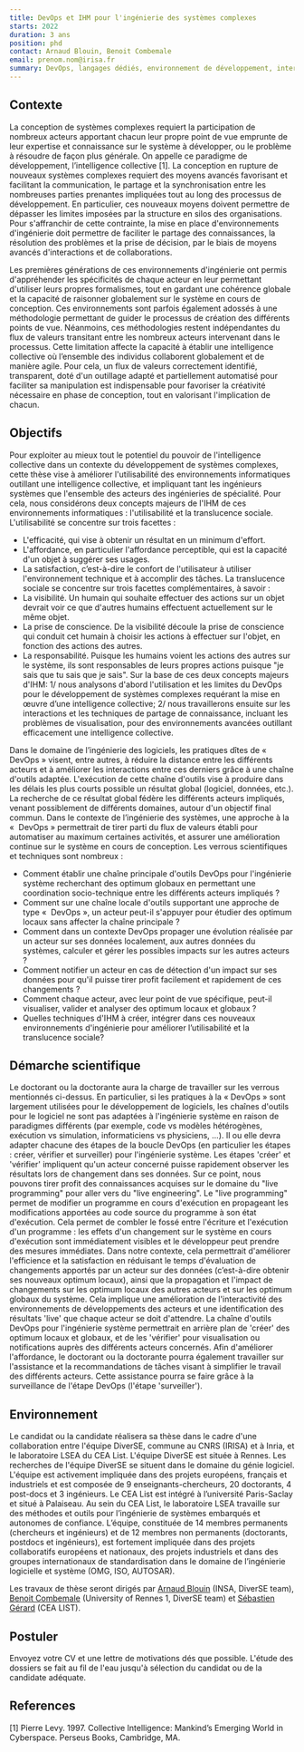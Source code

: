 ```yaml
---
title: DevOps et IHM pour l'ingénierie des systèmes complexes
starts: 2022
duration: 3 ans
position: phd
contact: Arnaud Blouin, Benoit Combemale
email: prenom.nom@irisa.fr
summary: DevOps, langages dédiés, environnement de développement, interaction humain-machine, ingénierie dirigée par les modèles, live programming, utilisabilité
---
```



## Contexte


La conception de systèmes complexes requiert la participation de nombreux acteurs apportant chacun leur propre point de vue emprunte de leur expertise et connaissance sur le système à développer, ou le problème à résoudre de façon plus générale. On appelle ce paradigme de développement, l’intelligence collective [1]. La conception en rupture de nouveaux systèmes complexes requiert des moyens avancés favorisant et facilitant la communication, le partage et la synchronisation entre les nombreuses parties prenantes impliquées tout au long des processus de développement. En particulier, ces nouveaux moyens doivent permettre de dépasser les limites imposées par la structure en silos des organisations. Pour s'affranchir de cette contrainte, la mise en place d'environnements d'ingénierie doit permettre de faciliter le partage des connaissances, la résolution des problèmes et la prise de décision, par le biais de moyens avancés d'interactions et de collaborations.

Les premières générations de ces environnements d'ingénierie ont permis d'appréhender les spécificités de chaque acteur en leur permettant d'utiliser leurs propres formalismes, tout en gardant une cohérence globale et la capacité de raisonner globalement sur le système en cours de conception. Ces environnements sont parfois également adossés à une méthodologie permettant de guider le processus de création des différents points de vue. Néanmoins, ces méthodologies restent indépendantes du flux de valeurs transitant entre les nombreux acteurs intervenant dans le processus. Cette limitation affecte la capacité à établir une intelligence collective où l’ensemble des individus collaborent globalement et de manière agile. Pour cela, un flux de valeurs correctement identifié, transparent, doté d'un outillage adapté et partiellement automatisé pour faciliter sa manipulation est indispensable pour favoriser la créativité nécessaire en phase de conception, tout en valorisant l'implication de chacun.




## Objectifs

Pour exploiter au mieux tout le potentiel du pouvoir de l'intelligence collective dans un contexte du développement de systèmes complexes, cette thèse vise à améliorer l'utilisabilité des environnements informatiques outillant une intelligence collective, et impliquant tant les ingénieurs systèmes que l'ensemble des acteurs des ingénieries de spécialité. Pour cela, nous considérons deux concepts majeurs de l'IHM de ces environnements informatiques : l'utilisabilité et la translucence sociale.
L'utilisabilité se concentre sur trois facettes :
- L'efficacité, qui vise à obtenir un résultat en un minimum d'effort.
- L'affordance, en particulier l'affordance perceptible, qui est la capacité d'un objet à suggérer ses usages.
- La satisfaction, c’est-à-dire le confort de l'utilisateur à utiliser l'environnement technique et à accomplir des tâches.
La translucence sociale se concentre sur trois facettes complémentaires, à savoir :
- La visibilité. Un humain qui souhaite effectuer des actions sur un objet devrait voir ce que d'autres humains effectuent actuellement sur le même objet.
- La prise de conscience. De la visibilité découle la prise de conscience qui conduit cet humain à choisir les actions à effectuer sur l'objet, en fonction des actions des autres.
- La responsabilité. Puisque les humains voient les actions des autres sur le système, ils sont responsables de leurs propres actions puisque "je sais que tu sais que je sais".
Sur la base de ces deux concepts majeurs d'IHM: 1/ nous analysons d'abord l'utilisation et les limites du DevOps pour le développement de systèmes complexes requérant   la mise en œuvre d’une intelligence collective; 2/ nous travaillerons ensuite sur les interactions et les techniques de partage de connaissance, incluant les problèmes de visualisation, pour des environnements avancées outillant efficacement une intelligence collective.

Dans le domaine de l’ingénierie des logiciels, les pratiques dîtes de «  DevOps » visent, entre autres, à réduire la distance entre les différents acteurs et à améliorer les interactions entre ces derniers grâce à une chaîne d'outils adaptée. L'exécution de cette chaîne d'outils vise à produire dans les délais les plus courts possible un résultat global (logiciel, données, etc.). La recherche de ce résultat global fédère les différents acteurs impliqués, venant possiblement de différents domaines, autour d'un objectif final commun.
Dans le contexte de l’ingénierie des systèmes, une approche à la «  DevOps » permettrait de tirer parti du flux de valeurs établi pour automatiser au maximum certaines activités, et assurer une amélioration continue sur le système en cours de conception. Les verrous scientifiques et techniques sont nombreux :
- Comment établir une chaîne principale d'outils DevOps pour l'ingénierie système recherchant des optimum globaux en permettant une coordination socio-technique entre les différents acteurs impliqués ?
- Comment sur une chaîne locale d'outils supportant une approche de type «  DevOps », un acteur peut-il s'appuyer pour étudier des optimum locaux sans affecter la chaîne principale ?
- Comment dans un contexte DevOps propager une évolution réalisée par un acteur sur ses données localement, aux autres données du systèmes, calculer et gérer les possibles impacts sur les autres acteurs ?
- Comment notifier un acteur en cas de détection d'un impact sur ses données pour qu'il puisse tirer profit facilement et rapidement de ces changements ?
- Comment chaque acteur, avec leur point de vue spécifique, peut-il visualiser, valider et analyser des optimum locaux et globaux ?
- Quelles techniques d'IHM à créer, intégrer dans ces nouveaux environnements d'ingénierie pour améliorer l’utilisabilité et la translucence sociale?


## Démarche scientifique

Le doctorant ou la doctorante aura la charge de travailler sur les verrous mentionnés ci-dessus. En particulier, si les pratiques à la « DevOps » sont largement utilisées pour le développement de logiciels, les chaînes d'outils pour le logiciel ne sont pas adaptées à l'ingénierie système en raison de paradigmes différents (par exemple, code vs modèles hétérogènes, exécution vs simulation, informaticiens vs physiciens, ...). Il ou elle devra adapter chacune des étapes de la boucle DevOps (en particulier les étapes : créer, vérifier et surveiller) pour l'ingénierie système.
Les étapes 'créer' et 'vérifier' impliquent qu'un acteur concerné puisse rapidement observer les résultats lors de changement dans ses données. Sur ce point, nous pouvons tirer profit des connaissances acquises sur le domaine du "live programming" pour aller vers du "live engineering". Le "live programming" permet de modifier un programme en cours d'exécution en propageant les modifications apportées au code source du programme à son état d'exécution. Cela permet de combler le fossé entre l'écriture et l'exécution d'un programme : les effets d'un changement sur le système en cours d'exécution sont immédiatement visibles et le développeur peut prendre des mesures immédiates. Dans notre contexte, cela permettrait d'améliorer l'efficience et la satisfaction en réduisant le temps d'évaluation de changements apportés par un acteur sur des données (c’est-à-dire obtenir ses nouveaux optimum locaux), ainsi que la propagation et l'impact de changements sur les optimum locaux des autres acteurs et sur les optimum globaux du système.
Cela implique une amélioration de l'interactivité des environnements de développements des acteurs et une identification des résultats 'live' que chaque acteur se doit d'attendre. La chaîne d'outils DevOps pour l'ingénierie système permettrait en arrière plan de 'créer' des optimum locaux et globaux, et de les 'vérifier' pour visualisation ou notifications auprès des différents acteurs concernés.
Afin d'améliorer l'affordance, le doctorant ou la doctorante pourra également travailler sur l'assistance et la recommandations de tâches visant à simplifier le travail des différents acteurs. Cette assistance pourra se faire grâce à la surveillance de l'étape DevOps (l'étape 'surveiller').

## Environnement

Le candidat ou la candidate réalisera sa thèse dans le cadre d'une collaboration entre l'équipe DiverSE, commune au CNRS (IRISA) et à Inria, et le laboratoire LSEA du CEA List. L'équipe DiverSE est située à Rennes. Les recherches de l'équipe DiverSE se situent dans le domaine du génie logiciel. L'équipe est activement impliquée dans des projets européens, français et industriels et est composée de 9 enseignants-chercheurs, 20 doctorants, 4 post-docs et 3 ingénieurs. Le CEA List est intégré à l’université Paris-Saclay et situé à Palaiseau. Au sein du CEA List, le laboratoire LSEA travaille sur des méthodes et outils pour l’ingénierie de systèmes embarqués et autonomes de confiance. L’équipe, constituée de 14 membres permanents (chercheurs et ingénieurs) et de 12 membres non permanents (doctorants, postdocs et ingénieurs), est fortement impliquée dans des projets collaboratifs européens et nationaux, des projets industriels et dans des groupes internationaux de standardisation dans le domaine de l’ingénierie logicielle et système (OMG, ISO, AUTOSAR).

Les travaux de thèse seront dirigés par [Arnaud Blouin](https://people.irisa.fr/Arnaud.Blouin/) (INSA, DiverSE team), [Benoit Combemale](https://people.irisa.fr/Benoit.Combemale) (University of Rennes 1, DiverSE team) et [Sébastien Gérard](https://www.researchgate.net/profile/Sebastien-Gerard) (CEA LIST).

## Postuler

Envoyez votre CV et une lettre de motivations dés que possible.
L'étude des dossiers se fait au fil de l'eau jusqu'à sélection du candidat ou de la candidate adéquate.

## References
[1] Pierre Levy. 1997. Collective Intelligence: Mankind’s Emerging World in Cyberspace. Perseus Books, Cambridge, MA.
